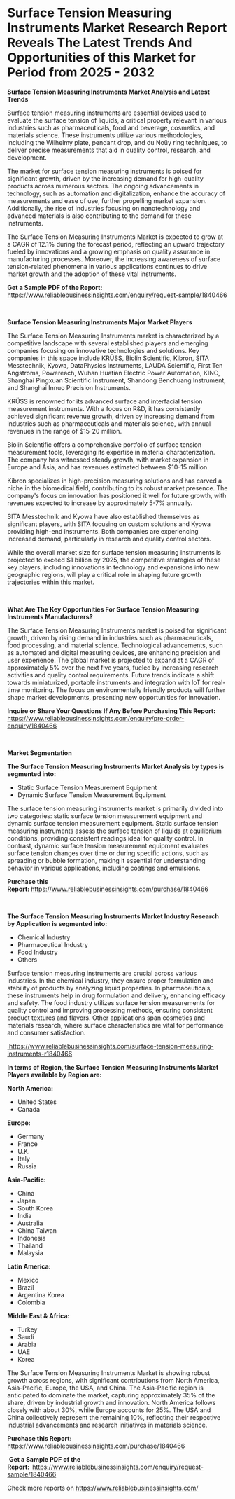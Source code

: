 <p><h1>Surface Tension Measuring Instruments Market Research Report Reveals The Latest Trends And Opportunities of this Market for Period from 2025 - 2032</h1></p><p><strong>Surface Tension Measuring Instruments Market Analysis and Latest Trends</strong></p>
<p><p>Surface tension measuring instruments are essential devices used to evaluate the surface tension of liquids, a critical property relevant in various industries such as pharmaceuticals, food and beverage, cosmetics, and materials science. These instruments utilize various methodologies, including the Wilhelmy plate, pendant drop, and du Noüy ring techniques, to deliver precise measurements that aid in quality control, research, and development.</p><p>The market for surface tension measuring instruments is poised for significant growth, driven by the increasing demand for high-quality products across numerous sectors. The ongoing advancements in technology, such as automation and digitalization, enhance the accuracy of measurements and ease of use, further propelling market expansion. Additionally, the rise of industries focusing on nanotechnology and advanced materials is also contributing to the demand for these instruments.</p><p>The Surface Tension Measuring Instruments Market is expected to grow at a CAGR of 12.1% during the forecast period, reflecting an upward trajectory fueled by innovations and a growing emphasis on quality assurance in manufacturing processes. Moreover, the increasing awareness of surface tension-related phenomena in various applications continues to drive market growth and the adoption of these vital instruments.</p></p>
<p><strong>Get a Sample PDF of the Report:&nbsp;</strong> <a href="https://www.reliablebusinessinsights.com/enquiry/request-sample/1840466?utm_campaign=3109&utm_medium=2&utm_source=Github&utm_content=ia&utm_term=12042025&utm_id=surface-tension-measuring-instruments">https://www.reliablebusinessinsights.com/enquiry/request-sample/1840466</a></p>
<p>&nbsp;</p>
<p><strong>Surface Tension Measuring Instruments Major Market Players</strong></p>
<p><p>The Surface Tension Measuring Instruments market is characterized by a competitive landscape with several established players and emerging companies focusing on innovative technologies and solutions. Key companies in this space include KRÜSS, Biolin Scientific, Kibron, SITA Messtechnik, Kyowa, DataPhysics Instruments, LAUDA Scientific, First Ten Angstroms, Powereach, Wuhan Huatian Electric Power Automation, KINO, Shanghai Pingxuan Scientific Instrument, Shandong Benchuang Instrument, and Shanghai Innuo Precision Instruments.</p><p>KRÜSS is renowned for its advanced surface and interfacial tension measurement instruments. With a focus on R&D, it has consistently achieved significant revenue growth, driven by increasing demand from industries such as pharmaceuticals and materials science, with annual revenues in the range of $15-20 million. </p><p>Biolin Scientific offers a comprehensive portfolio of surface tension measurement tools, leveraging its expertise in material characterization. The company has witnessed steady growth, with market expansion in Europe and Asia, and has revenues estimated between $10-15 million.</p><p>Kibron specializes in high-precision measuring solutions and has carved a niche in the biomedical field, contributing to its robust market presence. The company's focus on innovation has positioned it well for future growth, with revenues expected to increase by approximately 5-7% annually.</p><p>SITA Messtechnik and Kyowa have also established themselves as significant players, with SITA focusing on custom solutions and Kyowa providing high-end instruments. Both companies are experiencing increased demand, particularly in research and quality control sectors.</p><p>While the overall market size for surface tension measuring instruments is projected to exceed $1 billion by 2025, the competitive strategies of these key players, including innovations in technology and expansions into new geographic regions, will play a critical role in shaping future growth trajectories within this market.</p></p>
<p>&nbsp;</p>
<p><strong>What Are The Key Opportunities For Surface Tension Measuring Instruments Manufacturers?</strong></p>
<p><p>The Surface Tension Measuring Instruments market is poised for significant growth, driven by rising demand in industries such as pharmaceuticals, food processing, and material science. Technological advancements, such as automated and digital measuring devices, are enhancing precision and user experience. The global market is projected to expand at a CAGR of approximately 5% over the next five years, fueled by increasing research activities and quality control requirements. Future trends indicate a shift towards miniaturized, portable instruments and integration with IoT for real-time monitoring. The focus on environmentally friendly products will further shape market developments, presenting new opportunities for innovation.</p></p>
<p><strong>Inquire or Share Your Questions If Any Before Purchasing This Report:</strong> <a href="https://www.reliablebusinessinsights.com/enquiry/pre-order-enquiry/1840466?utm_campaign=3109&utm_medium=2&utm_source=Github&utm_content=ia&utm_term=12042025&utm_id=surface-tension-measuring-instruments">https://www.reliablebusinessinsights.com/enquiry/pre-order-enquiry/1840466</a></p>
<p>&nbsp;</p>
<p><strong>Market Segmentation</strong></p>
<p><strong>The Surface Tension Measuring Instruments Market Analysis by types is segmented into:</strong></p>
<p><ul><li>Static Surface Tension Measurement Equipment</li><li>Dynamic Surface Tension Measurement Equipment</li></ul></p>
<p><p>The surface tension measuring instruments market is primarily divided into two categories: static surface tension measurement equipment and dynamic surface tension measurement equipment. Static surface tension measuring instruments assess the surface tension of liquids at equilibrium conditions, providing consistent readings ideal for quality control. In contrast, dynamic surface tension measurement equipment evaluates surface tension changes over time or during specific actions, such as spreading or bubble formation, making it essential for understanding behavior in various applications, including coatings and emulsions.</p></p>
<p><strong>Purchase this Report:&nbsp;</strong><a href="https://www.reliablebusinessinsights.com/purchase/1840466?utm_campaign=3109&utm_medium=2&utm_source=Github&utm_content=ia&utm_term=12042025&utm_id=surface-tension-measuring-instruments">https://www.reliablebusinessinsights.com/purchase/1840466</a></p>
<p>&nbsp;</p>
<p><strong>The Surface Tension Measuring Instruments Market Industry Research by Application is segmented into:</strong></p>
<p><ul><li>Chemical Industry</li><li>Pharmaceutical Industry</li><li>Food Industry</li><li>Others</li></ul></p>
<p><p>Surface tension measuring instruments are crucial across various industries. In the chemical industry, they ensure proper formulation and stability of products by analyzing liquid properties. In pharmaceuticals, these instruments help in drug formulation and delivery, enhancing efficacy and safety. The food industry utilizes surface tension measurements for quality control and improving processing methods, ensuring consistent product textures and flavors. Other applications span cosmetics and materials research, where surface characteristics are vital for performance and consumer satisfaction.</p></p>
<p><a href="https://www.reliablebusinessinsights.com/surface-tension-measuring-instruments-r1840466?utm_campaign=3109&utm_medium=2&utm_source=Github&utm_content=ia&utm_term=12042025&utm_id=surface-tension-measuring-instruments">&nbsp;https://www.reliablebusinessinsights.com/surface-tension-measuring-instruments-r1840466</a></p>
<p><strong>In terms of Region, the Surface Tension Measuring Instruments Market Players available by Region are:</strong></p>
<p>
    <p> <strong> North America: </strong>
        <ul>
            <li>United States</li>
            <li>Canada</li>
        </ul>
        </p> 
    <p> <strong> Europe: </strong>
        <ul>
            <li>Germany</li>
            <li>France</li>
            <li>U.K.</li>
            <li>Italy</li>
            <li>Russia</li>
        </ul>
        </p> 
    <p> <strong> Asia-Pacific: </strong>
        <ul>
            <li>China</li>
            <li>Japan</li>
            <li>South Korea</li>
            <li>India</li>
            <li>Australia</li>
            <li>China Taiwan</li>
            <li>Indonesia</li>
            <li>Thailand</li>
            <li>Malaysia</li>
        </ul>
        </p> 
    <p> <strong> Latin America: </strong>
        <ul>
            <li>Mexico</li>
            <li>Brazil</li>
            <li>Argentina Korea</li>
            <li>Colombia</li>
        </ul>
        </p> 
    <p> <strong> Middle East & Africa: </strong>
        <ul>
            <li>Turkey</li>
            <li>Saudi</li>
            <li>Arabia</li>
            <li>UAE</li>
            <li>Korea</li>
        </ul>
    </p>
    </p>
<p><p>The Surface Tension Measuring Instruments Market is showing robust growth across regions, with significant contributions from North America, Asia-Pacific, Europe, the USA, and China. The Asia-Pacific region is anticipated to dominate the market, capturing approximately 35% of the share, driven by industrial growth and innovation. North America follows closely with about 30%, while Europe accounts for 25%. The USA and China collectively represent the remaining 10%, reflecting their respective industrial advancements and research initiatives in materials science.</p></p>
<p><strong>Purchase this Report: </strong><a href="https://www.reliablebusinessinsights.com/purchase/1840466?utm_campaign=3109&utm_medium=2&utm_source=Github&utm_content=ia&utm_term=12042025&utm_id=surface-tension-measuring-instruments">https://www.reliablebusinessinsights.com/purchase/1840466</a></p>
<p>&nbsp;<strong>Get a Sample PDF of the Report:&nbsp;&nbsp;</strong><a href="https://www.reliablebusinessinsights.com/enquiry/request-sample/1840466?utm_campaign=3109&utm_medium=2&utm_source=Github&utm_content=ia&utm_term=12042025&utm_id=surface-tension-measuring-instruments">https://www.reliablebusinessinsights.com/enquiry/request-sample/1840466</a></p>
<p><strong></strong></p>
<p>Check more reports on <a href="https://www.reliablebusinessinsights.com/?utm_campaign=3109&utm_medium=2&utm_source=Github&utm_content=ia&utm_term=12042025&utm_id=surface-tension-measuring-instruments">https://www.reliablebusinessinsights.com/</a></p>
